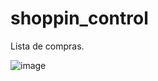 # shoppin_control
Lista de compras.

![image](https://user-images.githubusercontent.com/23345809/191579571-55cc86ab-1bb8-4fa9-8fd5-13a22e677f1b.png)

